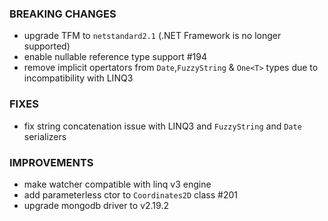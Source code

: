 ### BREAKING CHANGES
- upgrade TFM to `netstandard2.1` (.NET Framework is no longer supported)
- enable nullable reference type support #194
- remove implicit opertators from `Date`,`FuzzyString` & `One<T>` types due to incompatibility with LINQ3

### FIXES
- fix string concatenation issue with LINQ3 and `FuzzyString` and `Date` serializers

### IMPROVEMENTS
- make watcher compatible with linq v3 engine
- add parameterless ctor to `Coordinates2D` class #201
- upgrade mongodb driver to v2.19.2